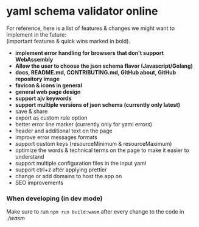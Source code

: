 # yaml schema validator online

For reference, here is a list of features & changes we might want to implement in the future:  
(important features & quick wins marked in bold).

- **implement error handling for browsers that don't support WebAssembly**
- **Allow the user to choose the json schema flavor (Javascript/Golang)**
- **docs, README.md, CONTRIBUTING.md, GitHub about, GitHub repository image**
- **favicon & icons in general**
- **general web page design**
- **support ajv keywords**
- **support multiple versions of json schema (currently only latest)**
- save & share
- export as custom rule option
- better error line marker (currently only for yaml errors)
- header and additional text on the page
- improve error messages formats
- support custom keys (resourceMinimum & resourceMaximum)
- optimize the words & technical terms on the page to make it easier to understand
- support multiple configuration files in the input yaml
- support ctrl+z after applying prettier
- change or add domains to host the app on
- SEO improvements

### When developing (in dev mode)

Make sure to run `npm run build:wasm` after every change to the code in _./wasm_
